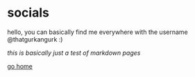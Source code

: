 # socials

hello, you can basically find me everywhere with the username @thatgurkangurk :)

*this is basically just a test of markdown pages*

[go home](/)